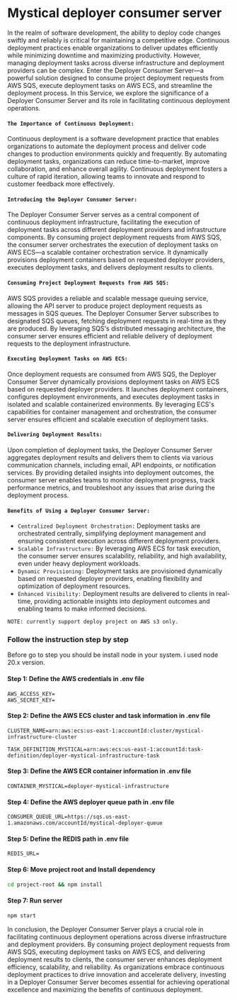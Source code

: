 # Mystical deployer consumer server
In the realm of software development, the ability to deploy code changes swiftly and reliably is critical for maintaining a competitive edge. Continuous deployment practices enable organizations to deliver updates efficiently while minimizing downtime and maximizing productivity. However, managing deployment tasks across diverse infrastructure and deployment providers can be complex. Enter the Deployer Consumer Server—a powerful solution designed to consume project deployment requests from AWS SQS, execute deployment tasks on AWS ECS, and streamline the deployment process. In this Service, we explore the significance of a Deployer Consumer Server and its role in facilitating continuous deployment operations.

#### `The Importance of Continuous Deployment:`
Continuous deployment is a software development practice that enables organizations to automate the deployment process and deliver code changes to production environments quickly and frequently. By automating deployment tasks, organizations can reduce time-to-market, improve collaboration, and enhance overall agility. Continuous deployment fosters a culture of rapid iteration, allowing teams to innovate and respond to customer feedback more effectively.

#### `Introducing the Deployer Consumer Server:`
The Deployer Consumer Server serves as a central component of continuous deployment infrastructure, facilitating the execution of deployment tasks across different deployment providers and infrastructure components. By consuming project deployment requests from AWS SQS, the consumer server orchestrates the execution of deployment tasks on AWS ECS—a scalable container orchestration service. It dynamically provisions deployment containers based on requested deployer providers, executes deployment tasks, and delivers deployment results to clients.

#### `Consuming Project Deployment Requests from AWS SQS:`
AWS SQS provides a reliable and scalable message queuing service, allowing the API server to produce project deployment requests as messages in SQS queues. The Deployer Consumer Server subscribes to designated SQS queues, fetching deployment requests in real-time as they are produced. By leveraging SQS's distributed messaging architecture, the consumer server ensures efficient and reliable delivery of deployment requests to the deployment infrastructure.

#### `Executing Deployment Tasks on AWS ECS:`
Once deployment requests are consumed from AWS SQS, the Deployer Consumer Server dynamically provisions deployment tasks on AWS ECS based on requested deployer providers. It launches deployment containers, configures deployment environments, and executes deployment tasks in isolated and scalable containerized environments. By leveraging ECS's capabilities for container management and orchestration, the consumer server ensures efficient and scalable execution of deployment tasks.

#### `Delivering Deployment Results:`
Upon completion of deployment tasks, the Deployer Consumer Server aggregates deployment results and delivers them to clients via various communication channels, including email, API endpoints, or notification services. By providing detailed insights into deployment outcomes, the consumer server enables teams to monitor deployment progress, track performance metrics, and troubleshoot any issues that arise during the deployment process.

#### `Benefits of Using a Deployer Consumer Server:`

  - `Centralized Deployment Orchestration:` Deployment tasks are orchestrated centrally, simplifying deployment management and 
     ensuring consistent execution across different deployment providers.
  - `Scalable Infrastructure:` By leveraging AWS ECS for task execution, the consumer server ensures scalability, reliability, 
     and high availability, even under heavy deployment workloads.
  - `Dynamic Provisioning:` Deployment tasks are provisioned dynamically based on requested deployer providers, enabling 
     flexibility and optimization of deployment resources.
  - `Enhanced Visibility:` Deployment results are delivered to clients in real-time, providing actionable insights into 
     deployment outcomes and enabling teams to make informed decisions.


`NOTE: currently support deploy project on AWS s3 only.`


### Follow the instruction step by step
Before go to step you should be install node in your system. i used node 20.x version.


#### Step 1: Define the AWS credentials in .env file
```
AWS_ACCESS_KEY=
AWS_SECRET_KEY=
```

#### Step 2: Define the AWS ECS cluster and task information in .env file
```
CLUSTER_NAME=arn:aws:ecs:us-east-1:accountId:cluster/mystical-infrastructure-cluster

TASK_DEFINITION_MYSTICAL=arn:aws:ecs:us-east-1:accountId:task-definition/deployer-mystical-infrastructure-task
```

#### Step 3: Define the AWS ECR container information in .env file
```
CONTAINER_MYSTICAL=deployer-mystical-infrastructure
```

#### Step 4: Define the AWS deployer queue path in .env file
```
CONSUMER_QUEUE_URL=https://sqs.us-east-1.amazonaws.com/accountId/mystical-deployer-queue
```

#### Step 5: Define the REDIS path in .env file
```
REDIS_URL=
```

#### Step 6: Move project root and Install dependency
```sh
cd project-root && npm install
```

#### Step 7: Run server
```sh
npm start
```

In conclusion, the Deployer Consumer Server plays a crucial role in facilitating continuous deployment operations across diverse infrastructure and deployment providers. By consuming project deployment requests from AWS SQS, executing deployment tasks on AWS ECS, and delivering deployment results to clients, the consumer server enhances deployment efficiency, scalability, and reliability. As organizations embrace continuous deployment practices to drive innovation and accelerate delivery, investing in a Deployer Consumer Server becomes essential for achieving operational excellence and maximizing the benefits of continuous deployment.
